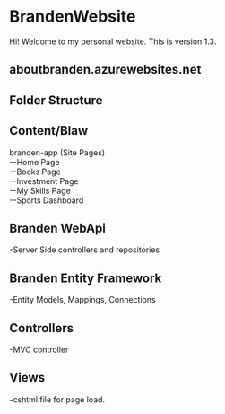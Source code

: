 # BrandenWebsite

Hi! Welcome to my personal website. This is version 1.3.<br/>

aboutbranden.azurewebsites.net
----------------------------------------------------------

Folder Structure
---------------------------------------------------

Content/Blaw
--------------------------------------------------

branden-app (Site Pages)<br/>
--Home Page<br/>
--Books Page<br/>
--Investment Page<br/>
--My Skills Page<br/>
--Sports Dashboard

Branden WebApi
-----------------------------------------
-Server Side controllers and repositories

Branden Entity Framework
-----------------------------------------
-Entity Models, Mappings, Connections

Controllers
--------------
-MVC controller

Views
--------------
-cshtml file for page load.

